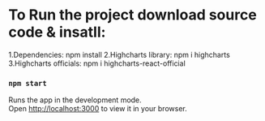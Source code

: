 # To Run the project download source code & insatll:
1.Dependencies: npm install
2.Highcharts library: npm i highcharts
3.Highcharts officials: npm i highcharts-react-official

### `npm start`

Runs the app in the development mode.\
Open [http://localhost:3000](http://localhost:3000) to view it in your browser.
